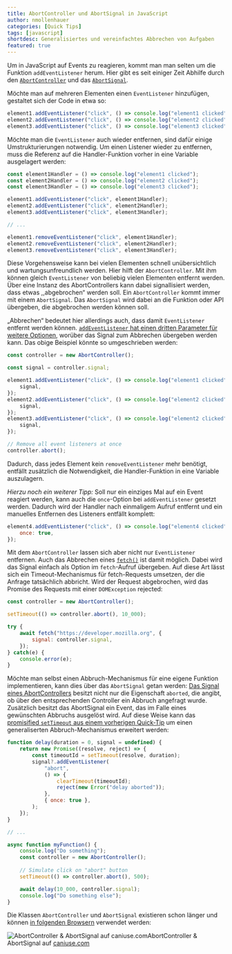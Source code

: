 ```yaml
---
title: AbortController und AbortSignal in JavaScript
author: nmollenhauer
categories: [Quick Tips]
tags: [javascript]
shortdesc: Generalisiertes und vereinfachtes Abbrechen von Aufgaben 
featured: true
---
```


Um in JavaScript auf Events zu reagieren, kommt man man selten um die Funktion `addEventListener` herum. Hier gibt es seit einiger Zeit Abhilfe durch den [`AbortController`](https://developer.mozilla.org/en-US/docs/Web/API/AbortController) und das [`AbortSignal`](https://developer.mozilla.org/en-US/docs/Web/API/AbortSignal).

Möchte man auf mehreren Elementen einen `EventListener` hinzufügen, gestaltet sich der Code in etwa so:

```javascript
element1.addEventListener("click", () => console.log("element1 clicked"));
element2.addEventListener("click", () => console.log("element2 clicked"));
element3.addEventListener("click", () => console.log("element3 clicked"));
```

Möchte man die `EventListener` auch wieder entfernen, sind dafür einige Umstrukturierungen notwendig. Um einen Listener wieder zu  entfernen, muss die Referenz auf die Handler-Funktion vorher in eine  Variable ausgelagert werden:

```javascript
const element1Handler = () => console.log("element1 clicked");
const element2Handler = () => console.log("element2 clicked");
const element3Handler = () => console.log("element3 clicked");

element1.addEventListener("click", element1Handler);
element2.addEventListener("click", element2Handler);
element3.addEventListener("click", element3Handler);

// ...

element1.removeEventListener("click", element1Handler);
element2.removeEventListener("click", element2Handler);
element3.removeEventListener("click", element3Handler);
```

Diese Vorgehensweise kann bei vielen Elementen schnell unübersichtlich und wartungsunfreundlich werden. Hier hilft der `AbortController`. Mit ihm können gleich `EventListener` von beliebig vielen Elementen entfernt werden. Über eine Instanz des  AbortControllers kann dabei signallisiert werden, dass etwas  ,,abgebrochen“ werden soll. Ein `AbortController` kommt immer mit einem `AbortSignal`. Das `AbortSignal` wird dabei an die Funktion oder API übergeben, die abgebrochen werden können soll.

„Abbrechen“ bedeutet hier allerdings auch, dass damit `EventListener` entfernt werden können. [`addEventListener` hat einen dritten Parameter für weitere Optionen](https://developer.mozilla.org/en-US/docs/Web/API/EventTarget/addEventListener#parameters), worüber das Signal zum Abbrechen übergeben werden kann. Das obige Beispiel könnte so umgeschrieben werden:

```javascript
const controller = new AbortController();

const signal = controller.signal;

element1.addEventListener("click", () => console.log("element1 clicked"), {
    signal,
});
element2.addEventListener("click", () => console.log("element2 clicked"), {
    signal,
});
element3.addEventListener("click", () => console.log("element2 clicked"), {
    signal,
});

// Remove all event listeners at once
controller.abort();
```

Dadurch, dass jedes Element kein `removeEventListener` mehr benötigt, entfällt zusätzlich die Notwendigkeit, die Handler-Funktion in eine Variable auszulagern.

*Hierzu noch ein weiterer Tipp:* Soll nur ein einziges Mal auf ein Event reagiert werden, kann auch die `once`-Option bei `addEventListener` gesetzt werden. Dadurch wird der Handler nach einmaligem Aufruf  entfernt und ein manuelles Entfernen des Listeners entfällt komplett:

```javascript
element4.addEventListener("click", () => console.log("element4 clicked"), {
    once: true,
});
```

Mit dem `AbortController` lassen sich aber nicht nur `EventListener` entfernen. Auch das Abbrechen eines [`fetch()`](https://developer.mozilla.org/en-US/docs/Web/API/fetch) ist damit möglich. Dabei wird das Signal einfach als Option im `fetch`-Aufruf übergeben. Auf diese Art lässt sich ein Timeout-Mechanismus für  fetch-Requests umsetzen, der die Anfrage tatsächlich abbricht. Wird der  Request abgebrochen, wird das Promise des Requests mit einer `DOMException` rejected:

```javascript
const controller = new AbortController();

setTimeout(() => controller.abort(), 10_000);

try {
    await fetch("https://developer.mozilla.org", {
        signal: controller.signal,
    });
} catch(e) {
    console.error(e);
}
```

Möchte man selbst einen Abbruch-Mechanismus für eine eigene Funktion implementieren, kann dies über das `AbortSignal` getan werden: [Das Signal eines AbortControllers](https://developer.mozilla.org/en-US/docs/Web/API/AbortSignal) besitzt nicht nur die Eigenschaft `aborted`, die angibt, ob über den entsprechenden Controller ein Abbruch angefragt wurde. Zusätzlich besitzt das AbortSignal ein Event, das im Falle eines gewünschten Abbruchs ausgelöst wird. Auf diese Weise kann das [promisified `setTimeout` aus einem vorherigen Quick-Tip](https://labs.micromata.de/quick-tips/promisified-settimeout/) um einen generaliserten Abbruch-Mechanismus erweitert werden:

```javascript
function delay(duration = 0, signal = undefined) {
    return new Promise((resolve, reject) => {
        const timeoutId = setTimeout(resolve, duration);
        signal?.addEventListener(
            "abort",
            () => {
                clearTimeout(timeoutId);
                reject(new Error("delay aborted"));
            },
            { once: true },
        );
    });
}

// ...

async function myFunction() {
    console.log("Do something");
    const controller = new AbortController();
    
    // Simulate click on "abort" button
    setTimeout(() => controller.abort(), 500);

    await delay(10_000, controller.signal);
    console.log("Do something else");
}
```

Die Klassen `AbortController` und `AbortSignal` existieren schon länger und können [in folgenden Browsern](https://caniuse.com/abortcontroller) verwendet werden:

![AbortController & AbortSignal auf caniuse.com](https://labs.micromata.de/wp-content/uploads/2022/02/caniuse-abortcontroller-1.png)AbortController & AbortSignal auf [caniuse.com](https://caniuse.com/abortcontroller)
